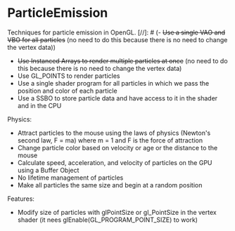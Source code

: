 # ParticleEmission

Techniques for particle emission in OpenGL.
[//]: # (- ~~Use a single VAO and VBO for all particles~~ &#40;no need to do this because there is no need to change the vertex data&#41;)
- ~~Use Instanced Arrays to render multiple particles at once~~ (no need to do this because there is no need to change the vertex data)
- Use GL_POINTS to render particles
- Use a single shader program for all particles in which we pass the position and color of each particle
- Use a SSBO to store particle data and have access to it in the shader and in the CPU

Physics:  
- Attract particles to the mouse using the laws of physics (Newton's second law, F = ma) where m = 1 and F is the force of attraction
- Change particle color based on velocity or age or the distance to the mouse
- Calculate speed, acceleration, and velocity of particles on the GPU using a Buffer Object
- No lifetime management of particles
- Make all particles the same size and begin at a random position

Features:
- Modify size of particles with glPointSize or gl_PointSize in the vertex shader (it nees glEnable(GL_PROGRAM_POINT_SIZE) to work)
